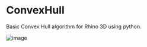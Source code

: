 # ConvexHull

Basic Convex Hull algorithm for Rhino 3D using python.

![image](https://user-images.githubusercontent.com/67350711/118866410-f5f20a80-b8af-11eb-99d7-b48976418ff8.png)

